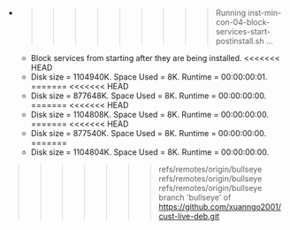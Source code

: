 * >>>>>>>>> Running inst-min-con-04-block-services-start-postinstall.sh ...
  * Block services from starting after they are being installed.
<<<<<<< HEAD
  * Disk size = 1104940K. Space Used = 8K. Runtime = 00:00:00:01.
=======
<<<<<<< HEAD
  * Disk size = 877648K. Space Used = 8K. Runtime = 00:00:00:00.
=======
<<<<<<< HEAD
  * Disk size = 1104808K. Space Used = 8K. Runtime = 00:00:00:00.
=======
<<<<<<< HEAD
  * Disk size = 877540K. Space Used = 8K. Runtime = 00:00:00:00.
=======
  * Disk size = 1104804K. Space Used = 8K. Runtime = 00:00:00:00.
>>>>>>> refs/remotes/origin/bullseye
>>>>>>> refs/remotes/origin/bullseye
>>>>>>> refs/remotes/origin/bullseye
>>>>>>> branch 'bullseye' of https://github.com/xuanngo2001/cust-live-deb.git
